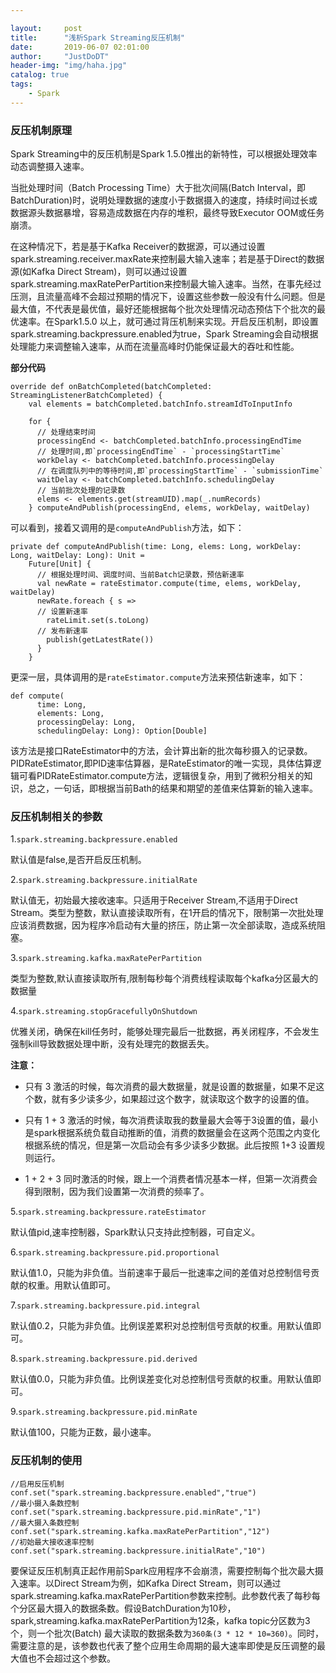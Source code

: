 ```yaml
---

layout:     post
title:      "浅析Spark Streaming反压机制"
date:       2019-06-07 02:01:00
author:     "JustDoDT"
header-img: "img/haha.jpg"
catalog: true
tags:
    - Spark
---
```




### 反压机制原理

Spark Streaming中的反压机制是Spark 1.5.0推出的新特性，可以根据处理效率动态调整摄入速率。

当批处理时间（Batch Processing Time）大于批次间隔(Batch Interval，即BatchDuration)时，说明处理数据的速度小于数据摄入的速度，持续时间过长或数据源头数据暴增，容易造成数据在内存的堆积，最终导致Executor OOM或任务崩溃。

在这种情况下，若是基于Kafka Receiver的数据源，可以通过设置spark.streaming.receiver.maxRate来控制最大输入速率；若是基于Direct的数据源(如Kafka Direct Stream)，则可以通过设置spark.streaming.maxRatePerPartition来控制最大输入速率。当然，在事先经过压测，且流量高峰不会超过预期的情况下，设置这些参数一般没有什么问题。但是最大值，不代表是最优值，最好还能根据每个批次处理情况动态预估下个批次的最优速率。在Spark1.5.0 以上，就可通过背压机制来实现。开启反压机制，即设置spark.streaming.backpressure.enabled为true，Spark Streaming会自动根据处理能力来调整输入速率，从而在流量高峰时仍能保证最大的吞吐和性能。

**部分代码**

~~~
override def onBatchCompleted(batchCompleted: StreamingListenerBatchCompleted) {
    val elements = batchCompleted.batchInfo.streamIdToInputInfo

    for {
      // 处理结束时间
      processingEnd <- batchCompleted.batchInfo.processingEndTime
      // 处理时间,即`processingEndTime` - `processingStartTime`
      workDelay <- batchCompleted.batchInfo.processingDelay
      // 在调度队列中的等待时间,即`processingStartTime` - `submissionTime`
      waitDelay <- batchCompleted.batchInfo.schedulingDelay
      // 当前批次处理的记录数
      elems <- elements.get(streamUID).map(_.numRecords)
    } computeAndPublish(processingEnd, elems, workDelay, waitDelay)

~~~



可以看到，接着又调用的是`computeAndPublish`方法，如下：

~~~
private def computeAndPublish(time: Long, elems: Long, workDelay: Long, waitDelay: Long): Unit =
    Future[Unit] {
      // 根据处理时间、调度时间、当前Batch记录数，预估新速率
      val newRate = rateEstimator.compute(time, elems, workDelay, waitDelay)
      newRate.foreach { s =>
      // 设置新速率
        rateLimit.set(s.toLong)
      // 发布新速率
        publish(getLatestRate())
      }
    }

~~~



更深一层，具体调用的是`rateEstimator.compute`方法来预估新速率，如下：

~~~
def compute(
      time: Long,
      elements: Long,
      processingDelay: Long,
      schedulingDelay: Long): Option[Double]
~~~



该方法是接口RateEstimator中的方法，会计算出新的批次每秒摄入的记录数。PIDRateEstimator,即PID速率估算器，是RateEstimator的唯一实现，具体估算逻辑可看PIDRateEstimator.compute方法，逻辑很复杂，用到了微积分相关的知识，总之，一句话，即根据当前Bath的结果和期望的差值来估算新的输入速率。

### 反压机制相关的参数

1.`spark.streaming.backpressure.enabled`

默认值是false,是否开启反压机制。

2.`spark.streaming.backpressure.initialRate`

默认值无，初始最大接收速率。只适用于Receiver Stream,不适用于Direct Stream。类型为整数，默认直接读取所有，在1开启的情况下，限制第一次批处理应该消费数据，因为程序冷启动有大量的挤压，防止第一次全部读取，造成系统阻塞。

3.`spark.streaming.kafka.maxRatePerPartition`

类型为整数,默认直接读取所有,限制每秒每个消费线程读取每个kafka分区最大的数据量

4.`spark.streaming.stopGracefullyOnShutdown`

优雅关闭，确保在kill任务时，能够处理完最后一批数据，再关闭程序，不会发生强制kill导致数据处理中断，没有处理完的数据丢失。

**注意：**


- 只有 3 激活的时候，每次消费的最大数据量，就是设置的数据量，如果不足这个数，就有多少读多少，如果超过这个数字，就读取这个数字的设置的值。

- 只有 1 + 3 激活的时候，每次消费读取我的数量最大会等于3设置的值，最小是spark根据系统负载自动推断的值，消费的数据量会在这两个范围之内变化根据系统的情况，但是第一次启动会有多少读多少数据。此后按照 1+3 设置规则运行。

- 1 + 2 + 3 同时激活的时候，跟上一个消费者情况基本一样，但第一次消费会得到限制，因为我们设置第一次消费的频率了。




5.`spark.streaming.backpressure.rateEstimator`

默认值pid,速率控制器，Spark默认只支持此控制器，可自定义。

6.`spark.streaming.backpressure.pid.proportional`

默认值1.0，只能为非负值。当前速率于最后一批速率之间的差值对总控制信号贡献的权重。用默认值即可。

7.`spark.streaming.backpressure.pid.integral`

默认值0.2，只能为非负值。比例误差累积对总控制信号贡献的权重。用默认值即可。

8.`spark.streaming.backpressure.pid.derived`

默认值0.0，只能为非负值。比例误差变化对总控制信号贡献的权重。用默认值即可。

9.`spark.streaming.backpressure.pid.minRate`

默认值100，只能为正数，最小速率。

### 反压机制的使用

~~~
//启用反压机制
conf.set("spark.streaming.backpressure.enabled","true")
//最小摄入条数控制
conf.set("spark.streaming.backpressure.pid.minRate","1")
//最大摄入条数控制
conf.set("spark.streaming.kafka.maxRatePerPartition","12")
//初始最大接收速率控制
conf.set("spark.streaming.backpressure.initialRate","10")    

~~~



要保证反压机制真正起作用前Spark应用程序不会崩溃，需要控制每个批次最大摄入速率。以Direct Stream为例，如Kafka Direct Stream，则可以通过
spark.streaming.kafka.maxRatePerPartition参数来控制。此参数代表了每秒每个分区最大摄入的数据条数。假设BatchDuration为10秒，
spark,streaming.kafka.maxRatePerPartition为12条，kafka topic分区数为3个，则一个批次(Batch) 最大读取的数据条数为`360条(3 * 12 * 10=360)`。同时，需要注意的是，该参数也代表了整个应用生命周期的最大速率即使是反压调整的最大值也不会超过这个参数。



















